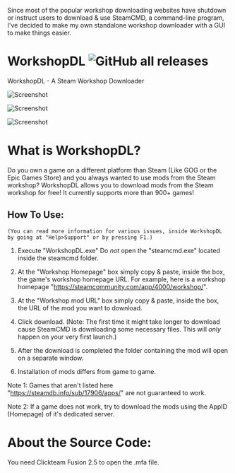 Since most of the popular workshop downloading websites have shutdown or instruct users to download & use SteamCMD, a command-line program,
I've decided to make my own standalone workshop downloader with a GUI to make things easier.
# WorkshopDL ![GitHub all releases](https://img.shields.io/github/downloads/VovoloGames/WorkshopDL/total?style=flat-square)
WorkshopDL - A Steam Workshop Downloader

![Screenshot](https://i.imgur.com/oQlLcq8.png)

![Screenshot](https://i.imgur.com/kMITFOD.png)

![Screenshot](https://i.imgur.com/bL3rlQO.png)

# What is WorkshopDL?
Do you own a game on a different platform than Steam (Like GOG or the Epic Games Store) and you always wanted to use mods from the Steam workshop? WorkshopDL allows you to download mods from the Steam workshop for free! It currently supports more than 900+ games!

## How To Use:
`(You can read more information for various issues, inside WorkshopDL by going at "Help>Support" or by pressing F1.)`

1. Execute "WorkshopDL.exe"
Do *not* open the "steamcmd.exe" located inside the steamcmd folder.

2. At the "Workshop Homepage" box simply copy & paste, inside the box, the game's workshop homepage URL.
For example, here is a workshop homepage "https://steamcommunity.com/app/4000/workshop/".

3. At the "Workshop mod URL" box simply copy & paste, inside the box, the URL of the mod you want to download.

4. Click download.
(Note: The first time it might take longer to download cause SteamCMD is downloading some necessary files.
This will *only* happen on your very first launch.)

5. After the download is completed the folder containing the mod will open on a separate window.
6. Installation of mods differs from game to game.

Note 1: Games that aren't listed here "https://steamdb.info/sub/17906/apps/" are not guaranteed to work.

Note 2: If a game does not work, try to download the mods using the AppID (Homepage) of it's dedicated server.


# About the Source Code:
You need Clickteam Fusion 2.5 to open the .mfa file.
